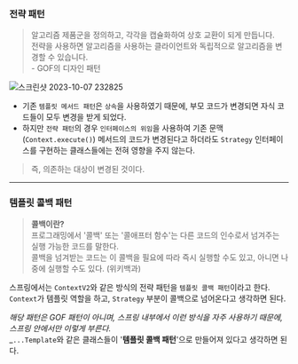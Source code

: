 ### 전략 패턴

> 알고리즘 제품군을 정의하고, 각각을 캡슐화하여 상호 교환이 되게 만듭니다. <br>
> 전략을 사용하면 알고리즘을 사용하는 클라이언트와 독립적으로 알고리즘을 변경할 수 있습니다. <br> - GOF의 디자인 패턴

![스크린샷 2023-10-07 232825](https://github.com/jiyongYoon/study_springboot_advanced/assets/98104603/1f90dcf4-802f-4f65-9e67-a8c3e7ebae8d)
- 기존 `템플릿 메서드 패턴`은 `상속`을 사용하였기 때문에, 부모 코드가 변경되면 자식 코드들이 모두 변경을 받게 되었다.
- 하지만 `전략 패턴`의 경우 `인터페이스의 위임`을 사용하여 기존 문맥(`Context.execute()`) 메서드의 코드가 변경된다고 하더라도 `Strategy` 인터페이스를 구현하는 클래스들에는 전혀 영향을 주지 않는다.
> 즉, 의존하는 대상이 변경된 것이다.

---

### 템플릿 콜백 패턴

> **콜백이란?** <br>
> 프로그래밍에서 '콜백' 또는 '콜애프터 함수'는 다른 코드의 인수로서 넘겨주는 실행 가능한 코드를 말한다. <br>
> 콜백을 넘겨받는 코드는 이 콜백을 필요에 따라 즉시 실행할 수도 있고, 아니면 나중에 실행할 수도 있다. (위키백과)

스프링에서는 `ContextV2`와 같은 방식의 전략 패턴을 `템플릿 콜백 패턴`이라고 한다. <br>
`Context`가 템플릿 역할을 하고, `Strategy` 부분이 콜백으로 넘어온다고 생각하면 된다. <br>

_해당 패턴은 GOF 패턴이 아니며, 스프링 내부에서 이런 방식을 자주 사용하기 때문에, 스프링 안에서만 이렇게 부른다._ <br>
_`...Template`와 같은 클래스들이 '**템플릿 콜백 패턴**'으로 만들어져 있다고 생각하면 된다.